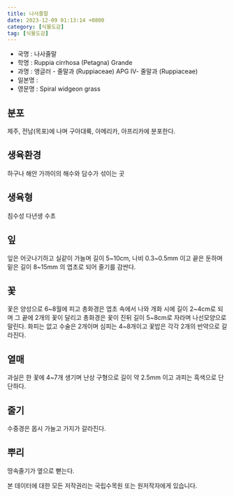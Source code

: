 ```yaml
---
title: 나사줄말
date: 2023-12-09 01:13:14 +0800
category: [식물도감]
tag: [식물도감]
---
```




- 국명 : 나사줄말
- 학명 : Ruppia cirrhosa (Petagna) Grande
- 과명 : 앵글러 - 줄말과 (Ruppiaceae) APG Ⅳ- 줄말과 (Ruppiaceae)
- 일본명 : 
- 영문명 : Spiral widgeon grass


## 분포
제주, 전남(목포)에 나며 구아대륙, 아메리카, 아프리카에 분포한다.
## 생육환경
하구나 해안 가까이의 해수와 담수가 섞이는 곳
## 생육형
침수성 다년생 수초
## 잎
잎은 어긋나기하고 실같이 가늘며 길이 5~10cm, 나비 0.3~0.5mm 이고 끝은 둔하며 밑은 길이 8~15mm 의 엽초로 되어 줄기를 감싼다.
## 꽃
꽃은 양성으로 6~8월에 피고 총화경은 엽초 속에서 나와 개화 시에 길이 2~4cm로 되며 그 끝에 2개의 꽃이 달리고 총화경은 꽃이 진뒤 길이 5~8cm로 자라며 나선모양으로 말린다. 화피는 없고 수술은 2개이며 심피는 4~8개이고 꽃밥은 각각 2개의 반약으로 갈라진다.
## 열매
과실은 한 꽃에 4~7개 생기며 난상 구형으로 길이 약 2.5mm 이고 과피는 흑색으로 단단하다.
## 줄기
수중경은 몹시 가늘고 가지가 갈라진다.
## 뿌리
땅속줄기가 옆으로 뻗는다.






본 데이터에 대한 모든 저작권리는 국립수목원 또는 원저작자에게 있습니다.
